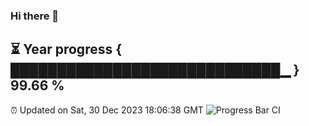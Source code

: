### Hi there 👋
⏳ Year progress { █████████████████████████████▁ } 99.66 %
---
⏰ Updated on Sat, 30 Dec 2023 18:06:38 GMT
![Progress Bar CI](https://github.com/Moyi321/Moyi321/workflows/Progress%20Bar%20CI/badge.svg)
